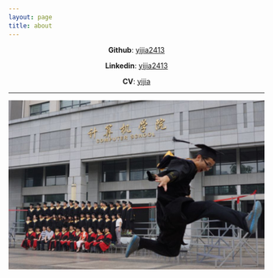 ```yaml
---
layout: page
title: about
---
```


<center>

__Github__: [yijia2413](https://github.com/)

__Linkedin__: [yijia2413](https://www.linkedin.com/in/yijia2413)

__CV__: [yijia](http://yijia.ws/me)

</center>

---------

![img](/images/post/whu/bye.jpg)

